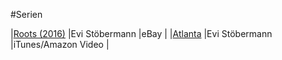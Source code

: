 #Serien

|[Roots (2016)](https://www.imdb.com/title/tt3315386/)                      |Evi Stöbermann   |eBay                |
|[Atlanta](https://www.imdb.com/title/tt4288182/)                           |Evi Stöbermann   |iTunes/Amazon Video |

